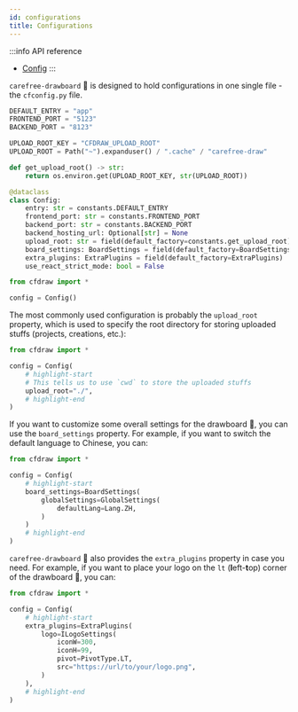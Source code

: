 ```yaml
---
id: configurations
title: Configurations
---
```


:::info API reference
* [Config](/docs/api-reference/Config)
:::

`carefree-drawboard` 🎨 is designed to hold configurations in one single file - the `cfconfig.py` file.

```python title="constants.py"
DEFAULT_ENTRY = "app"
FRONTEND_PORT = "5123"
BACKEND_PORT = "8123"

UPLOAD_ROOT_KEY = "CFDRAW_UPLOAD_ROOT"
UPLOAD_ROOT = Path("~").expanduser() / ".cache" / "carefree-draw"

def get_upload_root() -> str:
    return os.environ.get(UPLOAD_ROOT_KEY, str(UPLOAD_ROOT))
```

```python title="config.py"
@dataclass
class Config:
    entry: str = constants.DEFAULT_ENTRY
    frontend_port: str = constants.FRONTEND_PORT
    backend_port: str = constants.BACKEND_PORT
    backend_hosting_url: Optional[str] = None
    upload_root: str = field(default_factory=constants.get_upload_root)
    board_settings: BoardSettings = field(default_factory=BoardSettings)
    extra_plugins: ExtraPlugins = field(default_factory=ExtraPlugins)
    use_react_strict_mode: bool = False
```

```python title="cfconfig.py"
from cfdraw import *

config = Config()
```

The most commonly used configuration is probably the `upload_root` property, which is used to specify the root directory for storing uploaded stuffs (projects, creations, etc.):

```python title="cfconfig.py"
from cfdraw import *

config = Config(
    # highlight-start
    # This tells us to use `cwd` to store the uploaded stuffs
    upload_root="./",
    # highlight-end
)
```

If you want to customize some overall settings for the drawboard 🎨, you can use the `board_settings` property. For example, if you want to switch the default language to Chinese, you can:

```python title="cfconfig.py"
from cfdraw import *

config = Config(
    # highlight-start
    board_settings=BoardSettings(
        globalSettings=GlobalSettings(
            defaultLang=Lang.ZH,
        )
    )
    # highlight-end
)
```

`carefree-drawboard` 🎨 also provides the `extra_plugins` property in case you need. For example, if you want to place your logo on the `lt` (**l**eft-**t**op) corner of the drawboard 🎨, you can:

```python title="cfconfig.py"
from cfdraw import *

config = Config(
    # highlight-start
    extra_plugins=ExtraPlugins(
        logo=ILogoSettings(
            iconW=300,
            iconH=99,
            pivot=PivotType.LT,
            src="https://url/to/your/logo.png",
        )
    ),
    # highlight-end
)
```

